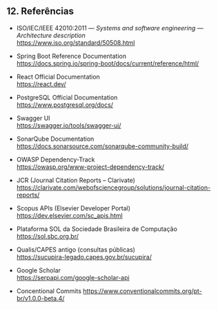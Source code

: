 ## 12. Referências

- ISO/IEC/IEEE 42010:2011 — *Systems and software engineering — Architecture description*  
  https://www.iso.org/standard/50508.html

- Spring Boot Reference Documentation  
  https://docs.spring.io/spring-boot/docs/current/reference/html/

- React Official Documentation  
  https://react.dev/

- PostgreSQL Official Documentation  
  https://www.postgresql.org/docs/

- Swagger UI  
  https://swagger.io/tools/swagger-ui/

- SonarQube Documentation  
  https://docs.sonarsource.com/sonarqube-community-build/

- OWASP Dependency-Track  
  https://owasp.org/www-project-dependency-track/

- JCR (Journal Citation Reports – Clarivate)  
  https://clarivate.com/webofsciencegroup/solutions/journal-citation-reports/

- Scopus APIs (Elsevier Developer Portal)  
  https://dev.elsevier.com/sc_apis.html

- Plataforma SOL da Sociedade Brasileira de Computação  
  https://sol.sbc.org.br/

- Qualis/CAPES antigo (consultas públicas)  
  https://sucupira-legado.capes.gov.br/sucupira/

- Google Scholar  
  https://serpapi.com/google-scholar-api

* Concentional Commits
  https://www.conventionalcommits.org/pt-br/v1.0.0-beta.4/